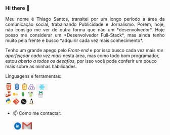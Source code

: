 ### Hi there 👋


<p align="justify">Meu nome é Thiago Santos, transitei por um longo periodo a área da comunicação social, trabalhando Publicidade e Jornalismo. Porém, hoje, não consigo me ver de outra forma que não um *desenvolvedor*. Hoje posso me considerar um *Desenvolvedor Full-Stack*, mas ainda tenho muito pela frente e busco *adquirir cada vez mais conhecimento*.

Tenho um grande apego pelo *Front-end* e por isso busco cada vez mais *me aperfeiçoar cada vez mais* nesta área, mas como todo bom programador, estou *aberto a todos os desafios*, por isso você pode conferir um pouco mais sobre as minhas hábilidades.</p>

Linguagens e ferramentas:

<code><img height="22" src="https://raw.githubusercontent.com/ASMThiago/ASMThiago/master/images/html.png"></code>
<code><img height="22" src="https://raw.githubusercontent.com/ASMThiago/ASMThiago/master/images/css.jpeg"></code>
<code><img height="22" src="https://raw.githubusercontent.com/ASMThiago/ASMThiago/master/images/js.png"></code>
<code><img height="20" src="https://raw.githubusercontent.com/ASMThiago/ASMThiago/master/images/redux.png"></code>
<code><img height="20" src="https://raw.githubusercontent.com/ASMThiago/ASMThiago/master/images/react.png"></code>  
<code><img height="20" src="https://raw.githubusercontent.com/ASMThiago/ASMThiago/master/images/jest.png"></code>
<code><img height="20" src="https://raw.githubusercontent.com/ASMThiago/ASMThiago/master/images/sql.png"></code>
<code><img height="20" src="https://raw.githubusercontent.com/ASMThiago/ASMThiago/master/images/mongo.jpeg"></code>
<code><img height="20" src="https://raw.githubusercontent.com/ASMThiago/ASMThiago/master/images/node.jpeg"></code>
<code><img height="20" src="https://raw.githubusercontent.com/ASMThiago/ASMThiago/master/images/pup.png"></code>  
<code><img height="20" src="https://raw.githubusercontent.com/ASMThiago/ASMThiago/master/images/python.jpeg"></code>
<code><img height="20" src="https://raw.githubusercontent.com/ASMThiago/ASMThiago/master/images/git.png"></code>
<code><img height="20" src="https://raw.githubusercontent.com/ASMThiago/ASMThiago/master/images/terminal.png"></code>
<code><img height="20" src="https://raw.githubusercontent.com/ASMThiago/ASMThiago/master/images/linux.png"></code>



- 📫 Como me contactar:

  <a href="https://www.linkedin.com/in/thiago-a-santos/">
    <img align="left" alt="thiagoLinkedIn" width="30px" src="https://raw.githubusercontent.com/ASMThiago/ASMThiago/master/images/linkedIn.png" />
  </a>
  <a href="mailto:asm.thiago@gmail.com">
    <img align="left" alt="thiagoGmail" width="30px" src="https://raw.githubusercontent.com/ASMThiago/ASMThiago/master/images/gmail.png" />
  </a>
